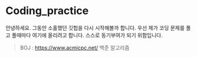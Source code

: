# Coding_practice
안녕하세요. 그동안 소홀했던 깃헙을 다시 시작해볼까 합니다. 우선 제가 코딩 문제를 풀고 풀때마다 여기에 올리려고 합니다. 스스로 동기부여가 되기 위함입니다.
> BOJ : https://www.acmicpc.net/ 백준 알고리즘
